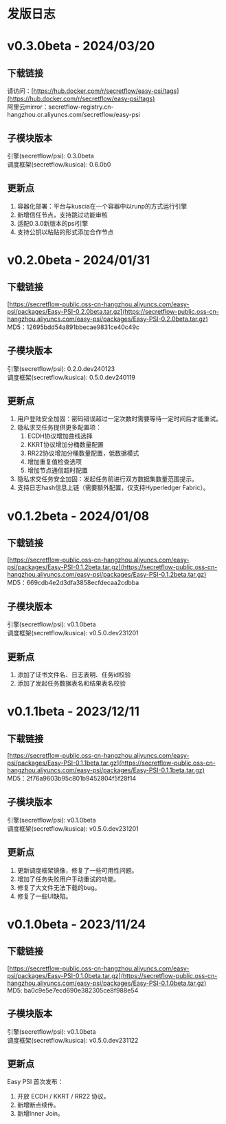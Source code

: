 # 发版日志

# v0.3.0beta - 2024/03/20
## 下载链接
请访问：[https://hub.docker.com/r/secretflow/easy-psi/tags](https://hub.docker.com/r/secretflow/easy-psi/tags) <br />阿里云mirror：secretflow-registry.cn-hangzhou.cr.aliyuncs.com/secretflow/easy-psi
## 子模块版本
引擎(secretflow/psi): 0.3.0beta <br/> 调度框架(secretflow/kusica): 0.6.0b0
## 更新点

1. 容器化部署：平台与kuscia在一个容器中以runp的方式运行引擎
2. 新增信任节点，支持跳过功能审核
3. 适配0.3.0新版本的psi引擎
4. 支持公钥以粘贴的形式添加合作节点
# v0.2.0beta - 2024/01/31
## 下载链接
[https://secretflow-public.oss-cn-hangzhou.aliyuncs.com/easy-psi/packages/Easy-PSI-0.2.0beta.tar.gz](https://secretflow-public.oss-cn-hangzhou.aliyuncs.com/easy-psi/packages/Easy-PSI-0.2.0beta.tar.gz) <br /> MD5：12695bdd54a891bbecae9831ce40c49c
## 子模块版本
引擎(secretflow/psi): 0.2.0.dev240123<br />调度框架(secretflow/kusica): 0.5.0.dev240119
## 更新点

1. 用户登陆安全加固：密码错误超过一定次数时需要等待一定时间后才能重试。
2. 隐私求交任务提供更多配置项：
   1. ECDH协议增加曲线选择
   2. KKRT协议增加分桶数量配置
   3. RR22协议增加分桶数量配置，低数据模式
   4. 增加重复值检查选项
   5. 增加节点通信超时配置
3. 隐私求交任务安全加固：发起任务前进行双方数据集数量范围提示。
4. 支持日志hash信息上链（需要额外配置，仅支持Hyperledger Fabric）。
# v0.1.2beta - 2024/01/08
## 下载链接
[https://secretflow-public.oss-cn-hangzhou.aliyuncs.com/easy-psi/packages/Easy-PSI-0.1.2beta.tar.gz](https://secretflow-public.oss-cn-hangzhou.aliyuncs.com/easy-psi/packages/Easy-PSI-0.1.2beta.tar.gz) <br /> MD5：669cdb4e2d3dfa3858ecfdecaa2cdbba
## 子模块版本
引擎(secretflow/psi): v0.1.0beta<br />调度框架(secretflow/kusica): v0.5.0.dev231201
## 更新点

1. 添加了证书文件名、日志表明、任务id校验
2. 添加了发起任务数据表名和结果表名校验

# v0.1.1beta - 2023/12/11
## 下载链接
[https://secretflow-public.oss-cn-hangzhou.aliyuncs.com/easy-psi/packages/Easy-PSI-0.1.1beta.tar.gz](https://secretflow-public.oss-cn-hangzhou.aliyuncs.com/easy-psi/packages/Easy-PSI-0.1.1beta.tar.gz) <br /> MD5：2f76a9603b95c801b9452804f5f28f14
## 子模块版本
引擎(secretflow/psi): v0.1.0beta<br />调度框架(secretflow/kusica): v0.5.0.dev231201
## 更新点

1. 更新调度框架镜像，修复了一些可用性问题。
2. 增加了任务失败用户手动重试的功能。
3. 修复了大文件无法下载的bug。
4. 修复了一些UI缺陷。
# v0.1.0beta - 2023/11/24
## 下载链接
[https://secretflow-public.oss-cn-hangzhou.aliyuncs.com/easy-psi/packages/Easy-PSI-0.1.0beta.tar.gz](https://secretflow-public.oss-cn-hangzhou.aliyuncs.com/easy-psi/packages/Easy-PSI-0.1.0beta.tar.gz) <br /> MD5: ba0c9e5e7ecd690e382305ce8f988e54
## 子模块版本
引擎(secretflow/psi): v0.1.0beta<br />调度框架(secretflow/kusica): v0.5.0.dev231122
## 更新点
Easy PSI 首次发布：

1. 开放 ECDH / KKRT / RR22 协议。
2. 新增断点续传。
3. 新增Inner Join。
